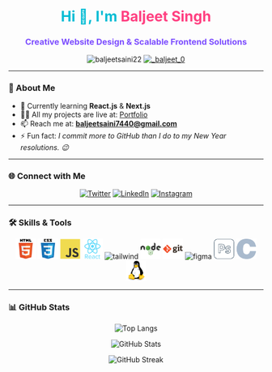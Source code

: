 <h1 align="center" style="color:#00bcd4;">Hi 👋, I'm <span style="color:#ff4081;">Baljeet Singh</span></h1>
<h3 align="center" style="color:#7c4dff;">Creative Website Design & Scalable Frontend Solutions</h3>

<p align="center">
  <img src="https://komarev.com/ghpvc/?username=baljeetsaini22&label=Profile%20views&color=0e75b6&style=flat" alt="baljeetsaini22" />
  <a href="https://twitter.com/_baljeet_0" target="blank">
    <img src="https://img.shields.io/twitter/follow/_baljeet_0?logo=twitter&style=for-the-badge" alt="_baljeet_0" />
  </a>
</p>

---

### 🚀 About Me

- 🌱 Currently learning **React.js** & **Next.js**
- 👨‍💻 All my projects are live at: [Portfolio](https://baljeetsaini22.github.io/)
- 📫 Reach me at: **baljeetsaini7440@gmail.com**
- ⚡ Fun fact: *I commit more to GitHub than I do to my New Year resolutions. 😉*

---

### 🌐 Connect with Me

<p align="center">
  <a href="https://twitter.com/_baljeet_0" target="blank"><img src="https://cdn.jsdelivr.net/npm/simple-icons@3.0.1/icons/twitter.svg" alt="Twitter" height="30" width="30" /></a>
  <a href="https://linkedin.com/in/baljeet singh" target="blank"><img src="https://cdn.jsdelivr.net/npm/simple-icons@3.0.1/icons/linkedin.svg" alt="LinkedIn" height="30" width="30" /></a>
  <a href="https://instagram.com/_baljeet.0" target="blank"><img src="https://cdn.jsdelivr.net/npm/simple-icons@3.0.1/icons/instagram.svg" alt="Instagram" height="30" width="30" /></a>
</p>

---

### 🛠️ Skills & Tools

<p align="center">
  <img src="https://raw.githubusercontent.com/devicons/devicon/master/icons/html5/html5-original-wordmark.svg" alt="html5" height="40"/>
  <img src="https://raw.githubusercontent.com/devicons/devicon/master/icons/css3/css3-original-wordmark.svg" alt="css3" height="40"/>
  <img src="https://raw.githubusercontent.com/devicons/devicon/master/icons/javascript/javascript-original.svg" alt="javascript" height="40"/>
  <img src="https://raw.githubusercontent.com/devicons/devicon/master/icons/react/react-original-wordmark.svg" alt="react" height="40"/>
  <img src="https://www.vectorlogo.zone/logos/tailwindcss/tailwindcss-icon.svg" alt="tailwind" height="40"/>
  <img src="https://raw.githubusercontent.com/devicons/devicon/master/icons/nodejs/nodejs-original-wordmark.svg" alt="nodejs" height="40"/>
  <img src="https://raw.githubusercontent.com/devicons/devicon/master/icons/git/git-original-wordmark.svg" alt="git" height="40"/>
  <img src="https://www.vectorlogo.zone/logos/figma/figma-icon.svg" alt="figma" height="40"/>
  <img src="https://raw.githubusercontent.com/devicons/devicon/master/icons/photoshop/photoshop-line.svg" alt="photoshop" height="40"/>
  <img src="https://raw.githubusercontent.com/devicons/devicon/master/icons/c/c-original.svg" alt="c" height="40"/>
  <img src="https://raw.githubusercontent.com/devicons/devicon/master/icons/linux/linux-original.svg" alt="linux" height="40"/>
</p>

---

### 📊 GitHub Stats

<p align="center">
  <img src="https://github-readme-stats.vercel.app/api/top-langs?username=baljeetsaini22&show_icons=true&locale=en&layout=compact" alt="Top Langs"/>
</p>

<p align="center">
  <img src="https://github-readme-stats.vercel.app/api?username=baljeetsaini22&show_icons=true&locale=en" alt="GitHub Stats"/>
</p>

<p align="center">
  <img src="https://github-readme-streak-stats.herokuapp.com/?user=baljeetsaini22" alt="GitHub Streak"/>
</p>
